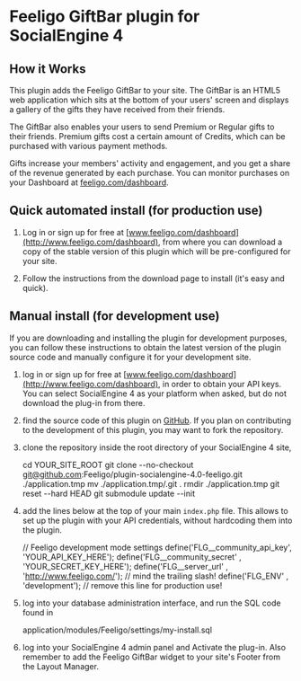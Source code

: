 # Feeligo GiftBar plugin for SocialEngine 4

## How it Works

This plugin adds the Feeligo GiftBar to your site. The GiftBar is an HTML5 web application which sits at the bottom of your users' screen and displays a gallery of the gifts they have received from their friends.

The GiftBar also enables your users to send Premium or Regular gifts to their friends. Premium gifts cost a certain amount of Credits, which can be purchased with various payment methods.

Gifts increase your members' activity and engagement, and you get a share of the revenue generated by each purchase.
You can monitor purchases on your Dashboard at [feeligo.com/dashboard](http://www.feeligo.com/dashboard).


## Quick automated install (for production use)

  1. Log in or sign up for free at [www.feeligo.com/dashboard](http://www.feeligo.com/dashboard), from where you can download a copy of the stable version of this plugin which will be pre-configured for your site.

  2. Follow the instructions from the download page to install (it's easy and quick).


## Manual install (for development use)

If you are downloading and installing the plugin for development purposes, you can follow these instructions to obtain the latest version of the plugin source code and manually configure it for your development site.

  1. log in or sign up for free at [www.feeligo.com/dashboard](http://www.feeligo.com/dashboard), in order to obtain your API keys. You can select SocialEngine 4 as your platform when asked, but do not download the plug-in from there.

  2. find the source code of this plugin on [GitHub](https://github.com/feeligo/plugin-socialengine-4.0-feeligo).
  If you plan on contributing to the development of this plugin, you may want to fork the repository.

  3. clone the repository inside the root directory of your SocialEngine 4 site, 

        cd YOUR_SITE_ROOT
        git clone --no-checkout git@github.com:Feeligo/plugin-socialengine-4.0-feeligo.git ./application.tmp
        mv ./application.tmp/.git .
        rmdir ./application.tmp
        git reset --hard HEAD
        git submodule update --init

  4. add the lines below at the top of your main `index.php` file. This allows to set up the plugin with your API credentials, without hardcoding them into the plugin.

        // Feeligo development mode settings
        define('FLG__community_api_key', 'YOUR_API_KEY_HERE');
        define('FLG__community_secret' , 'YOUR_SECRET_KEY_HERE');
        define('FLG__server_url'       , 'http://www.feeligo.com/'); // mind the trailing slash!
        define('FLG_ENV'               , 'development'); // remove this line for production use!

  5. log into your database administration interface, and run the SQL code found in 

        application/modules/Feeligo/settings/my-install.sql

  6. log into your SocialEngine 4 admin panel and Activate the plug-in. Also remember to add the Feeligo GiftBar widget to your site's Footer from the Layout Manager.
